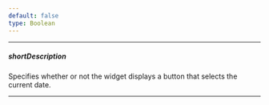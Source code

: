```yaml
---
default: false
type: Boolean
---
```

---
##### shortDescription
Specifies whether or not the widget displays a button that selects the current date.

---
